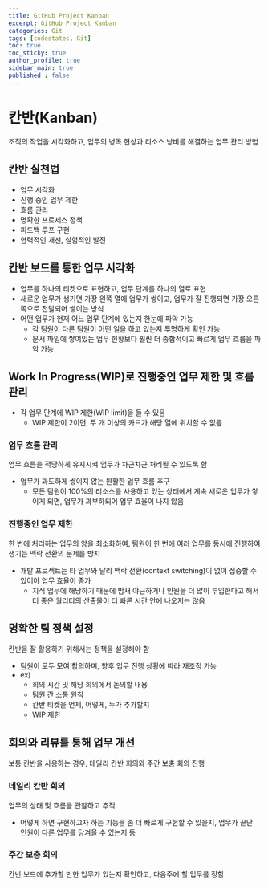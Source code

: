 ```yaml
---
title: GitHub Project Kanban
excerpt: GitHub Project Kanban
categories: Git
tags: [codestates, Git]
toc: true
toc_sticky: true
author_profile: true
sidebar_main: true
published : false
---
```

# 칸반(Kanban)
조직의 작업을 시각화하고, 업무의 병목 현상과 리소스 낭비를 해결하는 업무 관리 방법

## 칸반 실천법
- 업무 시각화
- 진행 중인 업무 제한
- 흐름 관리
- 명확한 프로세스 정책
- 피드백 루프 구현
- 협력적인 개선, 실험적인 발전

## 칸반 보드를 통한 업무 시각화
- 업무를 하나의 티켓으로 표현하고, 업무 단계를 하나의 열로 표현
- 새로운 업무가 생기면 가장 왼쪽 열에 업무가 쌓이고, 업무가 잘 진행되면 가장 오른쪽으로 전달되어 쌓이는 방식
- 어떤 업무가 현재 어느 업무 단계에 있는지 한눈에 파악 가능
  - 각 팀원이 다른 팀원이 어떤 일을 하고 있는지 투명하게 확인 가능 
  - 문서 파일에 쌓여있는 업무 현황보다 훨씬 더 종합적이고 빠르게 업무 흐름을 파악 가능

## Work In Progress(WIP)로 진행중인 업무 제한 및 흐름 관리
- 각 업무 단계에 WIP 제한(WIP limit)을 둘 수 있음
  - WIP 제한이 2이면, 두 개 이상의 카드가 해당 열에 위치할 수 없음

### 업무 흐름 관리
업무 흐름을 적당하게 유지시켜 업무가 차근차근 처리될 수 있도록 함
- 업무가 과도하게 쌓이지 않는 원활한 업무 흐름 추구
  - 모든 팀원이 100%의 리소스를 사용하고 있는 상태에서 계속 새로운 업무가 쌓이게 되면, 업무가 과부하되어 업무 효율이 나지 않음

### 진행중인 업무 제한
한 번에 처리하는 업무의 양을 최소화하여, 팀원이 한 번에 여러 업무를 동시에 진행하여 생기는 맥락 전환의 문제를 방지
- 개발 프로젝트는 타 업무와 달리 맥락 전환(context switching)이 없이 집중할 수 있어야 업무 효율이 증가
  - 지식 업무에 해당하기 때문에 밤새 야근하거나 인원을 더 많이 투입한다고 해서 더 좋은 퀄리티의 산출물이 더 빠른 시간 안에 나오지는 않음

## 명확한 팀 정책 설정
칸반을 잘 활용하기 위해서는 정책을 설정해야 함
- 팀원이 모두 모여 합의하며, 향후 업무 진행 상황에 따라 재조정 가능
- ex)
  - 회의 시간 및 해당 회의에서 논의할 내용
  - 팀원 간 소통 원칙
  - 칸반 티켓을 언제, 어떻게, 누가 추가할지
  - WIP 제한

## 회의와 리뷰를 통해 업무 개선
보통 칸반을 사용하는 경우, 데일리 칸반 회의와 주간 보충 회의 진행

### 데일리 칸반 회의
업무의 상태 및 흐름을 관찰하고 추적
- 어떻게 하면 구현하고자 하는 기능을 좀 더 빠르게 구현할 수 있을지, 업무가 끝난 인원이 다른 업무를 당겨올 수 있는지 등

### 주간 보충 회의
칸반 보드에 추가할 만한 업무가 있는지 확인하고, 다음주에 할 업무를 정함


